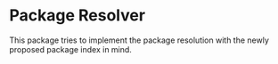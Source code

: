 # Package Resolver

This package tries to implement the package resolution with the newly proposed package index in mind. 